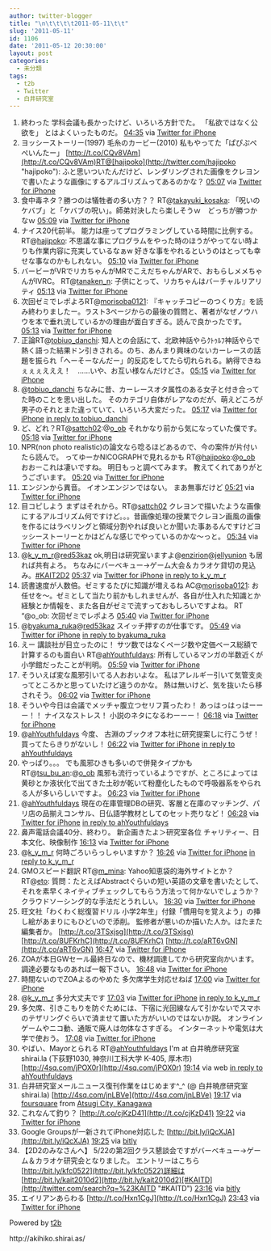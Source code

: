 ```yaml
---
author: twitter-blogger
title: "\n\t\t\t\t2011-05-11\t\t"
slug: '2011-05-11'
id: 1106
date: '2011-05-12 20:30:00'
layout: post
categories:
  - 未分類
tags:
  - t2b
  - Twitter
  - 白井研究室
---
```


<div xmlns:georss="http://www.georss.org/georss">

1.  <span><span>終わった 学科会議も長かったけど、いろいろ方針でた。 「私欲ではなく公欲を」 とはよくいったものだ。</span> <span>[<span>04:35</span>](http://twitter.com/o_ob/status/68338352180563969) <span>via [Twitter for iPhone](http://twitter.com/#!/download/iphone)</span></span></span>
2.  <span><span>ヨッシーストーリー(1997) 毛糸のカービー(2010) 私もやってた「ぱぴぷぺぺいんたー」 [http://t.co/CQv8VAm](http://t.co/CQv8VAm)RT@[hajipoko](http://twitter.com/hajipoko "hajipoko"): ふと思いついたんだけど、レンダリングされた画像をクレヨンで書いたような画像にするアルゴリズムってあるのかな？</span> <span>[<span>05:07</span>](http://twitter.com/o_ob/status/68346591626539008) <span>via [Twitter for iPhone](http://twitter.com/#!/download/iphone)</span></span></span>
3.  <span><span>食中毒ネタ？勝つのは犠牲者の多い方？？ RT@[takayuki_kosaka](http://twitter.com/takayuki_kosaka "takayuki_kosaka"): 「呪いのケバブ」と「ケバブの呪い」。師弟対決したら楽しそうｗ　どっちが勝つかなｗ</span> <span>[<span>05:09</span>](http://twitter.com/o_ob/status/68346904454504448) <span>via [Twitter for iPhone](http://twitter.com/#!/download/iphone)</span></span></span>
4.  <span><span>ナイス20代前半。 能力は座ってプログラミングしている時間に比例する。 RT@[hajipoko](http://twitter.com/hajipoko "hajipoko"): 不思議な事にプログラムをやった時のほうがやってない時よりも作業内容に充実しているなぁw 好きな事をやれるというのはとっても幸せな事なのかもしれない。</span> <span>[<span>05:10</span>](http://twitter.com/o_ob/status/68347202782756864) <span>via [Twitter for iPhone](http://twitter.com/#!/download/iphone)</span></span></span>
5.  <span><span>バービーがVRでリカちゃんがMRでこえだちゃんがARで、おもらしメメちゃんがIVRC。 RT@[tanaken_n](http://twitter.com/tanaken_n "tanaken_n"): 子供にとって、リカちゃんはバーチャルリアリティ</span> <span>[<span>05:13</span>](http://twitter.com/o_ob/status/68347935636733952) <span>via [Twitter for iPhone](http://twitter.com/#!/download/iphone)</span></span></span>
6.  <span><span>次回ゼミでレポよろRT@[morisoba0121](http://twitter.com/morisoba0121 "morisoba0121"): 『キャッチコピーのつくり方』を読み終わりましたー。ラスト3ページからの最後の質問と、著者がなぜノウハウを本で垂れ流しているかの理由が面白すぎる。読んで良かったです。</span> <span>[<span>05:13</span>](http://twitter.com/o_ob/status/68348041874247681) <span>via [Twitter for iPhone](http://twitter.com/#!/download/iphone)</span></span></span>
7.  <span><span>正論RT@[tobiuo_danchi](http://twitter.com/tobiuo_danchi "tobiuo_danchi"): 知人との会話にて、北欧神話やらｸﾄｩﾙﾌ神話やらで熱く語った結果ドン引きされる。のち、あんまり興味のないカーレースの話題を振られ「へーそーなんだー」的反応をしてたら切れられる。納得できねぇぇぇえええ！　……いや、お互い様なんだけどさ。</span> <span>[<span>05:15</span>](http://twitter.com/o_ob/status/68348390588682240) <span>via [Twitter for iPhone](http://twitter.com/#!/download/iphone)</span></span></span>
8.  <span><span>@[tobiuo_danchi](http://twitter.com/tobiuo_danchi "tobiuo_danchi") ちなみに昔、カーレースオタ属性のある女子と付き合ってた時のことを思い出した。 そのカテゴリ自体がレアなのだが、萌えどころが男子のそれとまた違っていて、いろいろ大変だった。</span> <span>[<span>05:17</span>](http://twitter.com/o_ob/status/68349055079690241) <span>via [Twitter for iPhone](http://twitter.com/#!/download/iphone)</span> [in reply to tobiuo_danchi](http://twitter.com/tobiuo_danchi/status/68243586231189504)</span></span>
9.  <span><span>ど、どれ？RT@[sattch02](http://twitter.com/sattch02 "sattch02"):@[o_ob](http://twitter.com/o_ob "o_ob") それかなり前から気になっていた僕です。</span> <span>[<span>05:18</span>](http://twitter.com/o_ob/status/68349206389211137) <span>via [Twitter for iPhone](http://twitter.com/#!/download/iphone)</span></span></span>
10.  <span><span>NPR(non photo realistic)の論文なら唸るほどあるので、今の案件が片付いたら読んで。 ってゆーかNICOGRAPHで見れるかも RT@[hajipoko](http://twitter.com/hajipoko "hajipoko"):@[o_ob](http://twitter.com/o_ob "o_ob") おおーこれは凄いですね。 明日もっと調べてみます。 教えてくれてありがとうございます。</span> <span>[<span>05:20</span>](http://twitter.com/o_ob/status/68349789871407104) <span>via [Twitter for iPhone](http://twitter.com/#!/download/iphone)</span></span></span>
11.  <span><span>エンジンから異音。 イオンエンジンではない。 まあ無事だけど</span> <span>[<span>05:21</span>](http://twitter.com/o_ob/status/68350022470733824) <span>via [Twitter for iPhone](http://twitter.com/#!/download/iphone)</span></span></span>
12.  <span><span>目コピしよう まずはそれから。RT@[sattch02](http://twitter.com/sattch02 "sattch02") クレヨンで描いたような画像にするアルゴリズム何ですけど。。。昔画像処理の授業でクレヨン画風の画像を作るにはラべリングと領域分割やれば良いとか聞いた事あるんですけどヨッシーストーリーとかはどんな感じでやっているのかな～っと。</span> <span>[<span>05:34</span>](http://twitter.com/o_ob/status/68353182962683904) <span>via [Twitter for iPhone](http://twitter.com/#!/download/iphone)</span></span></span>
13.  <span><span>@[k_y_m_r](http://twitter.com/k_y_m_r "k_y_m_r")@[red53kaz](http://twitter.com/red53kaz "red53kaz") ok,明日は研究室いますよ@[enzirion](http://twitter.com/enzirion "enzirion")@[jellyunion](http://twitter.com/jellyunion "jellyunion") も居れば共有よろ。 ちなみにバーベキュー→ゲーム大会＆カラオケ貸切の見込み。[#KAIT2D2](http://twitter.com/search?q=%23KAIT2D2 "#KAIT2D2")</span> <span>[<span>05:37</span>](http://twitter.com/o_ob/status/68354151402311680) <span>via [Twitter for iPhone](http://twitter.com/#!/download/iphone)</span> [in reply to k_y_m_r](http://twitter.com/k_y_m_r/status/68351239800373248)</span></span>
14.  <span><span>読書速度が人数倍。ゼミするたびに知識が増えるね AC@[morisoba0121](http://twitter.com/morisoba0121 "morisoba0121"): お任せを〜。ゼミとして当たり前かもしれませんが、各自が仕入れた知識とか経験とか情報を、また各自がゼミで流すっておもしろいですよね。 RT “@o_ob: 次回ゼミでレポよろ</span> <span>[<span>05:40</span>](http://twitter.com/o_ob/status/68354728798588928) <span>via [Twitter for iPhone](http://twitter.com/#!/download/iphone)</span></span></span>
15.  <span><span>@[byakuma_ruka](http://twitter.com/byakuma_ruka "byakuma_ruka")@[red53kaz](http://twitter.com/red53kaz "red53kaz") スイッチ押すのが仕事です。</span> <span>[<span>05:49</span>](http://twitter.com/o_ob/status/68357010655150080) <span>via [Twitter for iPhone](http://twitter.com/#!/download/iphone)</span> [in reply to byakuma_ruka](http://twitter.com/byakuma_ruka/status/68349972856324096)</span></span>
16.  <span><span>えー 講談社が目立ったのに！ サツ数ではなくページ数や定価ベース総額で計算するのも面白い RT@[ahYouthfuldays](http://twitter.com/ahYouthfuldays "ahYouthfuldays"): 所有しているマンガの半数近くが小学館だったことが判明。</span> <span>[<span>05:59</span>](http://twitter.com/o_ob/status/68359526587449345) <span>via [Twitter for iPhone](http://twitter.com/#!/download/iphone)</span></span></span>
17.  <span><span>そういえば変な風邪引いてる人おおいよな。 私はアレルギー引いて気管支炎ってところかと思っていたけど違うのかな。 熱は無いけど、気を抜いたら移されそう。</span> <span>[<span>06:02</span>](http://twitter.com/o_ob/status/68360271739097088) <span>via [Twitter for iPhone](http://twitter.com/#!/download/iphone)</span></span></span>
18.  <span><span>そういや今日は会議でメッチャ腹立つセリフ貰ったわ！ あっはっはっはーーー！！ ナイスなストレス！ 小説のネタになるわーーー！</span> <span>[<span>06:18</span>](http://twitter.com/o_ob/status/68364268969541632) <span>via [Twitter for iPhone](http://twitter.com/#!/download/iphone)</span></span></span>
19.  <span><span>@[ahYouthfuldays](http://twitter.com/ahYouthfuldays "ahYouthfuldays") 今度、 古淵のブックオフ本社に研究提案しに行こうぜ！ 買ってたらきりがないし！</span> <span>[<span>06:22</span>](http://twitter.com/o_ob/status/68365257831235584) <span>via [Twitter for iPhone](http://twitter.com/#!/download/iphone)</span> [in reply to ahYouthfuldays](http://twitter.com/ahYouthfuldays/status/68360226734211072)</span></span>
20.  <span><span>やっぱり。。。 でも風邪ひきも多いので併発タイプかも RT@[tsu_bu_an](http://twitter.com/tsu_bu_an "tsu_bu_an"):@[o_ob](http://twitter.com/o_ob "o_ob") 風邪も流行っているようですが、ところによっては黄砂とか液状化で出てきた土砂が乾いて粉塵化したもので呼吸器系をやられる人が多いらしいですよ。</span> <span>[<span>06:23</span>](http://twitter.com/o_ob/status/68365644281819136) <span>via [Twitter for iPhone](http://twitter.com/#!/download/iphone)</span></span></span>
21.  <span><span>@[ahYouthfuldays](http://twitter.com/ahYouthfuldays "ahYouthfuldays") 現在の在庫管理DBの研究、客層と在庫のマッチング、パリ店の品揃えコンサル、日仏語学教材としてのセット売りなど！</span> <span>[<span>06:28</span>](http://twitter.com/o_ob/status/68366818691125248) <span>via [Twitter for iPhone](http://twitter.com/#!/download/iphone)</span> [in reply to ahYouthfuldays](http://twitter.com/ahYouthfuldays/status/68366254108454912)</span></span>
22.  <span><span>鼻声電話会議40分、終わり。 新企画きたよ＞研究室各位 チャリティー、日本文化、映像制作</span> <span>[<span>16:13</span>](http://twitter.com/o_ob/status/68514200628109312) <span>via [Twitter for iPhone](http://twitter.com/#!/download/iphone)</span></span></span>
23.  <span><span>@[k_y_m_r](http://twitter.com/k_y_m_r "k_y_m_r") 何時ごろいらっしゃいますか？</span> <span>[<span>16:26</span>](http://twitter.com/o_ob/status/68517381969940480) <span>via [Twitter for iPhone](http://twitter.com/#!/download/iphone)</span> [in reply to k_y_m_r](http://twitter.com/k_y_m_r/status/68351239800373248)</span></span>
24.  <span><span>GMOスピード翻訳 RT@[m_mina](http://twitter.com/m_mina "m_mina"): Yahoo知恵袋的海外サイトとか？ RT@[eto](http://twitter.com/eto "eto"): 質問：たとえばAbstractぐらいの短い英語の文章を書いたとして、それを素早くネイティブチェックしてもらう方法って何かないでしょうか？クラウドソーシング的な手法だとうれしい。</span> <span>[<span>16:30</span>](http://twitter.com/o_ob/status/68518397310287872) <span>via [Twitter for iPhone](http://twitter.com/#!/download/iphone)</span></span></span>
25.  <span><span>旺文社「わくわく総復習ドリル 小学2年生」付録「慣用句を覚えよう」の挿し絵があまりにもひどいので添削。 監修者が悪いのか描いた人か。はたまた編集者か。 [http://t.co/3TSxjsg](http://t.co/3TSxjsg) [http://t.co/8UFKrhC](http://t.co/8UFKrhC) [http://t.co/aRT6vGN](http://t.co/aRT6vGN)</span> <span>[<span>16:47</span>](http://twitter.com/o_ob/status/68522731972472833) <span>via [Twitter for iPhone](http://twitter.com/#!/download/iphone)</span></span></span>
26.  <span><span>ZOAが本日GWセール最終日なので、機材調達してから研究室向かいます。 調達必要なものあれば一報下さい。</span> <span>[<span>16:48</span>](http://twitter.com/o_ob/status/68522837970919424) <span>via [Twitter for iPhone](http://twitter.com/#!/download/iphone)</span></span></span>
27.  <span><span>時間ないのでZOAよるのやめた 多欠席学生対応せねば</span> <span>[<span>17:00</span>](http://twitter.com/o_ob/status/68525832028684288) <span>via [Twitter for iPhone](http://twitter.com/#!/download/iphone)</span></span></span>
28.  <span><span>@[k_y_m_r](http://twitter.com/k_y_m_r "k_y_m_r") 多分大丈夫です</span> <span>[<span>17:03</span>](http://twitter.com/o_ob/status/68526785498857472) <span>via [Twitter for iPhone](http://twitter.com/#!/download/iphone)</span> [in reply to k_y_m_r](http://twitter.com/k_y_m_r/status/68526472087871488)</span></span>
29.  <span><span>多欠席、引きこもりを防ぐためには、下宿に光回線なんて引かないでスマホのテザリングぐらいで済ませて置いた方がいいのではないか説。 オンラインゲームやニコ動、通販で廃人は勿体なさすぎる。 インターネットや電気は大学で使おう。</span> <span>[<span>17:08</span>](http://twitter.com/o_ob/status/68527851879669760) <span>via [Twitter for iPhone](http://twitter.com/#!/download/iphone)</span></span></span>
30.  <span><span>やばい、Mayorとられる RT@[ahYouthfuldays](http://twitter.com/ahYouthfuldays "ahYouthfuldays") I'm at 白井暁彦研究室 shirai.la (下荻野1030, 神奈川工科大学 K-405, 厚木市) [http://4sq.com/jPOX0r](http://4sq.com/jPOX0r)</span> <span>[<span>19:14</span>](http://twitter.com/o_ob/status/68559674097672192) <span>via web</span> [in reply to ahYouthfuldays](http://twitter.com/ahYouthfuldays/status/68527792878395392)</span></span>
31.  <span><span>白井研究室メールニュース復刊作業をはじめます^_^ (@ 白井暁彦研究室 shirai.la) [http://4sq.com/jnLBVe](http://4sq.com/jnLBVe)</span> <span>[<span>19:17</span>](http://twitter.com/o_ob/status/68560330623692801) <span>via [foursquare](http://foursquare.com)</span> from [Atsugi City, Kanagawa<span></span>](http://maps.google.com/maps?q=35.4863235,139.3416822)</span></span>
32.  <span><span>これなんて釣り？ [http://t.co/cjKzD41](http://t.co/cjKzD41)</span> <span>[<span>19:22</span>](http://twitter.com/o_ob/status/68561779130765312) <span>via [Twitter for iPhone](http://twitter.com/#!/download/iphone)</span></span></span>
33.  <span><span>Google Groupsが一新されてiPhone対応した [http://bit.ly/iQcXJA](http://bit.ly/iQcXJA)</span> <span>[<span>19:25</span>](http://twitter.com/o_ob/status/68562425946968064) <span>via [bitly](http://bit.ly)</span></span></span>
34.  <span><span>【2D2のみなさんへ】 5/22の第2回クラス懇談会ですがバーベキュー→ゲーム＆カラオケ研究会となりました。 エントリーはこちら [http://bit.ly/kfc0522](http://bit.ly/kfc0522)詳細は [http://bit.ly/kait2010d2](http://bit.ly/kait2010d2)[#KAITD](http://twitter.com/search?q=%23KAITD "#KAITD")</span> <span>[<span>23:16</span>](http://twitter.com/o_ob/status/68620471448506368) <span>via [bitly](http://bit.ly)</span></span></span>
35.  <span><span>エイリアンあらわる [http://t.co/Hxn1CgJ](http://t.co/Hxn1CgJ)</span> <span>[<span>23:43</span>](http://twitter.com/o_ob/status/68627396760322048) <span>via [Twitter for iPhone](http://twitter.com/#!/download/iphone)</span></span></span>

</div>

Powered by [t2b](http://t2b.utilz.jp/)

<div>http://akihiko.shirai.as/</div>